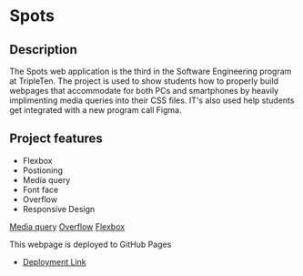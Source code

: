  # Spots

## Description

The Spots web application is the third in the Software Engineering program at TripleTen. The project is used to show students how to properly build webpages that accommodate for both PCs and smartphones by heavily implimenting media queries into their CSS files. IT's also used help students get integrated  with a new program call Figma.  


## Project features


- Flexbox
- Postioning
- Media query
- Font face
- Overflow
- Responsive Design

[Media query](../README/Media%20query.png)
[Overflow](../README/Overflow.png)
[Flexbox](../README/Flexbox.png)

This webpage is deployed to GitHub Pages

- [Deployment Link](https://quu13.github.io/se_project_spots/)
